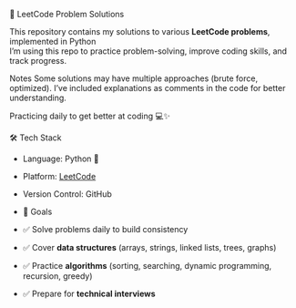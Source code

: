  🚀 LeetCode Problem Solutions

This repository contains my solutions to various **LeetCode problems**, implemented in Python   
I’m using this repo to practice problem-solving, improve coding skills, and track progress.

Notes
Some solutions may have multiple approaches (brute force, optimized).
I’ve included explanations as comments in the code for better understanding.

Practicing daily to get better at coding 💻✨

 🛠️ Tech Stack
- Language: Python 🐍  
- Platform: [LeetCode](https://leetcode.com/)  
- Version Control:  GitHub

-  📌 Goals
- ✅ Solve problems daily to build consistency  
- ✅ Cover **data structures** (arrays, strings, linked lists, trees, graphs)  
- ✅ Practice **algorithms** (sorting, searching, dynamic programming, recursion, greedy)  
- ✅ Prepare for **technical interviews**  
